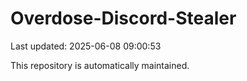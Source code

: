 # Overdose-Discord-Stealer

Last updated: 2025-06-08 09:00:53

This repository is automatically maintained.
